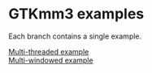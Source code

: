 # GTKmm3 examples

Each branch contains a single example.

[Multi-threaded example](https://github.com/darsto/gtkmm-examples/tree/gtkmm-multithread-example)  
[Multi-windowed example](https://github.com/darsto/gtkmm-examples/tree/gtkmm-multiwindow-example)
